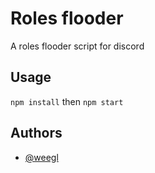 
# Roles flooder

A roles flooder script for discord
## Usage

```npm install``` then ```npm start```
## Authors

- [@weegl](https://www.github.com/weegl)

